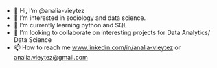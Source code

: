 - 👋 Hi, I’m @analia-vieytez
- 👀 I’m interested in sociology and data science.
- 🌱 I’m currently learning python and SQL
- 💞️ I’m looking to collaborate on interesting projects for Data Analytics/ Data Science
- 📫 How to reach me www.linkedin.com/in/analia-vieytez or analia.vieytez@gmail.com

<!---
analia-vieytez/analia-vieytez is a ✨ special ✨ repository because its `README.md` (this file) appears on your GitHub profile.
You can click the Preview link to take a look at your changes.
--->
